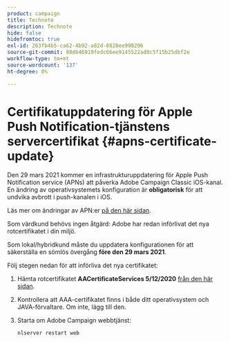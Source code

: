 ```yaml
---
product: campaign
title: Technote
description: Technote
hide: false
hidefromtoc: true
exl-id: 263fb4b5-ca62-4b92-a82d-8820ee998296
source-git-commit: 98d646919fedc66ee9145522ad0c5f15b25dbf2e
workflow-type: tm+mt
source-wordcount: '137'
ht-degree: 0%

---
```


# Certifikatuppdatering för Apple Push Notification-tjänstens servercertifikat {#apns-certificate-update}

Den 29 mars 2021 kommer en infrastrukturuppdatering för Apple Push Notification service (APNs) att påverka Adobe Campaign Classic iOS-kanal. En ändring av operativsystemets konfiguration är **obligatorisk** för att undvika avbrott i push-kanalen i iOS.

Läs mer om ändringar av APN:er [på den här sidan](https://developer.apple.com/news/?id=7gx0a2lp).

Som värdkund behövs ingen åtgärd: Adobe har redan införlivat det nya rotcertifikatet i din miljö.

Som lokal/hybridkund måste du uppdatera konfigurationen för att säkerställa en sömlös övergång **före den 29 mars 2021**.

Följ stegen nedan för att införliva det nya certifikatet:

1. Hämta rotcertifikatet **AACertificateServices 5/12/2020** [från den här sidan](https://support.sectigo.com/Com_KnowledgeDetailPage?Id=kA03l00000117cL).

1. Kontrollera att AAA-certifikatet finns i både ditt operativsystem och JAVA-förvaltare. Om inte, lägg till den.

1. Starta om Adobe Campaign webbtjänst:

   ```
   nlserver restart web
   ```
